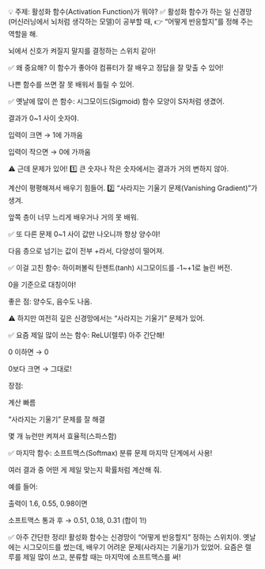 💡 주제: 활성화 함수(Activation Function)가 뭐야?
✅ 활성화 함수가 하는 일
신경망(머신러닝에서 뇌처럼 생각하는 모델)이 공부할 때,
👉 “어떻게 반응할지”를 정해 주는 역할을 해.

뇌에서 신호가 켜질지 말지를 결정하는 스위치 같아!

✅ 왜 중요해?
이 함수가 좋아야 컴퓨터가 잘 배우고 정답을 잘 맞출 수 있어!

나쁜 함수를 쓰면 잘 못 배워서 틀릴 수 있어.

✅ 옛날에 많이 쓴 함수: 시그모이드(Sigmoid) 함수
모양이 S자처럼 생겼어.

결과가 0~1 사이 숫자야.

입력이 크면 → 1에 가까움

입력이 작으면 → 0에 가까움

⚠️ 근데 문제가 있어!
1️⃣ 큰 숫자나 작은 숫자에서는 결과가 거의 변하지 않아.

계산이 평평해져서 배우기 힘들어.
2️⃣ “사라지는 기울기 문제(Vanishing Gradient)”가 생겨.

앞쪽 층이 너무 느리게 배우거나 거의 못 배워.

✅ 또 다른 문제
0~1 사이 값만 나오니까 항상 양수야!

다음 층으로 넘기는 값이 전부 +라서, 다양성이 떨어져.

✅ 이걸 고친 함수: 하이퍼볼릭 탄젠트(tanh)
시그모이드를 -1~+1로 늘린 버전.

0을 기준으로 대칭이야!

좋은 점: 양수도, 음수도 나옴.

⚠️ 하지만 여전히 깊은 신경망에서는 “사라지는 기울기” 문제가 있어.

✅ 요즘 제일 많이 쓰는 함수: ReLU(렐루)
아주 간단해!

0 이하면 → 0

0보다 크면 → 그대로!

장점:

계산 빠름

“사라지는 기울기” 문제를 잘 해결

몇 개 뉴런만 켜져서 효율적(스파스함)

✅ 마지막 함수: 소프트맥스(Softmax)
분류 문제 마지막 단계에서 사용!

여러 결과 중 어떤 게 제일 맞는지 확률처럼 계산해 줘.

예를 들어:

출력이 1.6, 0.55, 0.98이면

소프트맥스 통과 후 → 0.51, 0.18, 0.31 (합이 1!)

✅ 아주 간단한 정리!
활성화 함수는 신경망이 “어떻게 반응할지” 정하는 스위치야.
옛날에는 시그모이드를 썼는데, 배우기 어려운 문제(사라지는 기울기)가 있었어.
요즘은 렐루를 제일 많이 쓰고, 분류할 때는 마지막에 소프트맥스를 써!